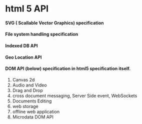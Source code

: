 # html 5 API

 
#### SVG ( Scallable Vector Graphics) specification
 
#### File system handling specification

#### Indexed DB API

#### Geo Location API

#### DOM API (below) specification in html5 specification itself.

 1. Canvas 2d
 2. Audio and Video
 3. Drag and Drop
 4. cross document messaging, Server Side event, WebSockets
 7. Documents Editing
 8. web storage
 9. offline web application
 8. Microdata DOM API
 
